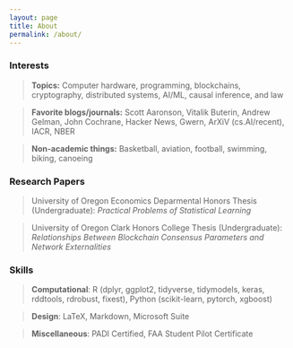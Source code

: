 ```yaml
---
layout: page
title: About
permalink: /about/
---
```

### Interests
> **Topics:** Computer hardware, programming, blockchains, cryptography, distributed systems, AI/ML, causal inference, and law

> **Favorite blogs/journals:** Scott Aaronson, Vitalik Buterin, Andrew Gelman, John Cochrane, Hacker News, Gwern, ArXiV (cs.AI/recent), IACR, NBER


> **Non-academic things:** Basketball, aviation, football, swimming, biking, canoeing

### Research Papers
> University of Oregon Economics Deparmental Honors Thesis (Undergraduate): *Practical Problems of Statistical Learning*

> University of Oregon Clark Honors College Thesis (Undergraduate): *Relationships Between Blockchain Consensus Parameters and Network Externalities*

### Skills
> **Computational**: R (dplyr, ggplot2, tidyverse, tidymodels, keras, rddtools, rdrobust, fixest), Python (scikit-learn, pytorch, xgboost)

> **Design**: LaTeX, Markdown, Microsoft Suite

> **Miscellaneous**: PADI Certified, FAA Student Pilot Certificate

